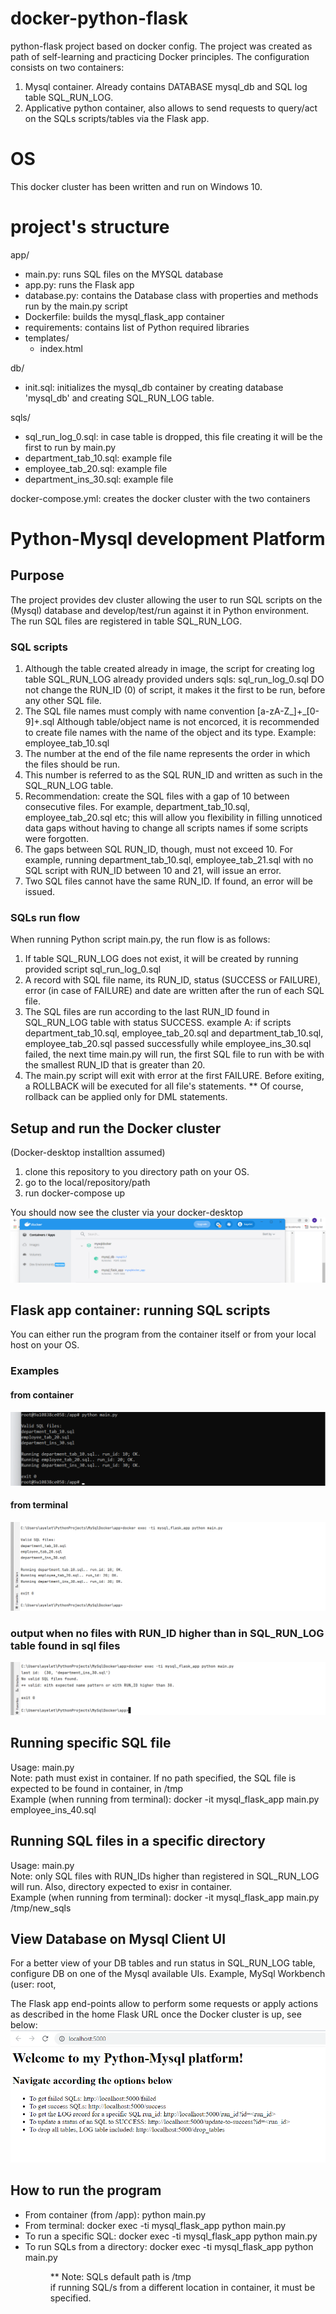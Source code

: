 # docker-python-flask
python-flask project based on docker config. The project was created as path of self-learning and practicing Docker principles.
The configuration consists on two containers:
1. Mysql container. Already contains DATABASE mysql_db and SQL log table SQL_RUN_LOG.
2. Applicative python container, also allows to send requests to query/act on the SQLs scripts/tables via the Flask app.

# OS
This docker cluster has been written and run on Windows 10.

# project's structure
app/  
  - main.py: runs SQL files on the MYSQL database   
  - app.py: runs the Flask app  
  - database.py: contains the Database class with properties and methods run by the main.py script  
  - Dockerfile: builds the mysql_flask_app container  
  - requirements: contains list of Python required libraries  
  - templates/  
    - index.html  

db/  
  - init.sql: initializes the mysql_db container by creating database 'mysql_db' and creating SQL_RUN_LOG table.  

sqls/   
  - sql_run_log_0.sql: in case table is dropped, this file creating it will be the first to run by main.py  
  - department_tab_10.sql: example file  
  - employee_tab_20.sql: example file  
  - department_ins_30.sql: example file  

docker-compose.yml: creates the docker cluster with the two containers  
  

# Python-Mysql development Platform
## Purpose
The project provides dev cluster allowing the user to run SQL scripts on the (Mysql) database and develop/test/run against it in Python environment.
The run SQL files are registered in table SQL_RUN_LOG.

### SQL scripts
1. Although the table created already in image, the script for creating log table SQL_RUN_LOG already provided unders sqls: sql_run_log_0.sql
   DO not change the RUN_ID (0) of script, it makes it the first to be run, before any other SQL file.
2. The SQL file names must comply with name convention [a-zA-Z_]+_[0-9]+.sql
   Although table/object name is not encorced, it is recommended to create file names with the name of the object and its type.
   Example: employee_tab_10.sql
3. The number at the end of the file name represents the order in which the files should be run.  
4. This number is referred to as the SQL RUN_ID and written as such in the SQL_RUN_LOG table.
5. Recommendation: create the SQL files with a gap of 10 between consecutive files. For example, department_tab_10.sql, employee_tab_20.sql etc; this
   will allow you flexibility in filling unnoticed data gaps without having to change all scripts names if some scripts were forgotten.
6. The gaps between SQL RUN_ID, though, must not exceed 10. For example, running department_tab_10.sql, employee_tab_21.sql with no SQL script with RUN_ID between 10 and 21,
   will issue an error.
7. Two SQL files cannot have the same RUN_ID. If found, an error will be issued.   

### SQLs run flow
When running Python script main.py, the run flow is as follows:
1. If table SQL_RUN_LOG does not exist, it will be created by running provided script sql_run_log_0.sql
2. A record with SQL file name, its RUN_ID, status (SUCCESS or FAILURE), error (in case of FAILURE) and date are written after the run of each SQL file.
3. The SQL files are run according to the last RUN_ID found in SQL_RUN_LOG table with status SUCCESS.
   example A: if scripts department_tab_10.sql, employee_tab_20.sql and department_tab_10.sql, employee_tab_20.sql passed successfully while 
   employee_ins_30.sql failed, the next time main.py will run, the first SQL file to run with be with the smallest RUN_ID that is greater than 20.
4. The main.py script will exit with error at the first FAILURE. Before exiting, a ROLLBACK will be executed for all file's statements.
   ** Of course, rollback can be applied only for DML statements.

## Setup and run the Docker cluster
(Docker-desktop installtion assumed)
1. clone this repository to you directory path on your OS.
2. go to the local/repository/path
3. run docker-compose up

You should now see the cluster via your docker-desktop
![Imgur Image](docker_mysql_python_cluster.png)

## Flask app container: running SQL scripts
You can either run the program from the container itself or from your local host on your OS.
### Examples
#### from container
![Imgur Image](run_from_container_success_ex1.png)
#### from terminal
![Imgur Image](run_from_terminal_success_ex2.png)
### output when no files with RUN_ID higher than in SQL_RUN_LOG table found in sql files
![Imgur Image](run_from_terminal_no_files_to_run_ex3.png)

## Running specific SQL file
Usage: main.py <path to SQL file>  
Note: path must exist in container. If no path specified, the SQL file is expected to be found in container, in /tmp  
Example (when running from terminal): docker -it mysql_flask_app main.py employee_ins_40.sql  

## Running SQL files in a specific directory
Usage: main.py <path to the directory containing the SQL files>  
Note: only SQL files with RUN_IDs higher than registered in SQL_RUN_LOG will run. Also, directory expected to exisr in container.  
Example (when running from terminal): docker -it mysql_flask_app main.py /tmp/new_sqls  
  
## View Database on Mysql Client UI
For a better view of your DB tables and run status in SQL_RUN_LOG table, configure DB on one of the Mysql available UIs.
Example, MySql Workbench (user: root, 
  
  



The Flask app end-points allow to perform some requests or apply actions as described in the home Flask URL once the Docker cluster is up, see below:
![Imgur Image](python_mysql_flask_home.png)
   


## How to run the program
* From container (from /app): python main.py  
* From terminal: docker exec -ti mysql_flask_app python main.py  
* To run a specific SQL: docker exec -ti mysql_flask_app python main.py <SQL>  
* To run SQLs from a directory: docker exec -ti mysql_flask_app python main.py <dir path to SQLs>
** Note: SQLs default path is /tmp  
   if running SQL/s from a different location in container, it must be specified.  





